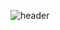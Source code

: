 ![header](https://capsule-render.vercel.app/api?type=waving&color=auto&height=320&section=header&text=Hi%20thereF0%9F%91%8B&fontSize=90&animation=fadeIn&fontAlignY=38&desc=Welcome%20to%20my%20or%20basement&descAlignY=51&descAlign=62)
